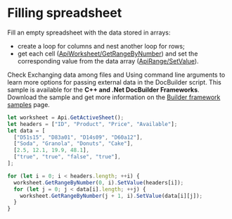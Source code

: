# Filling spreadsheet

Fill an empty spreadsheet with the data stored in arrays:

- create a loop for columns and nest another loop for rows;
- get each cell ([ApiWorksheet/GetRangeByNumber](/docs/office-api/usage-api/spreadsheet-api/ApiWorksheet/Methods/GetRangeByNumber.md)) and set the corresponding value from the data array ([ApiRange/SetValue](/docs/office-api/usage-api/spreadsheet-api/ApiRange/Methods/SetValue.md)).

Check Exchanging data among files and Using command line arguments to learn more options for passing external data in the DocBuilder script.
This sample is available for the **C++ and .Net DocBuilder Frameworks**.
Download the sample and get more information on the [Builder framework samples](/docs/document-builder/samples/samples.md) page.

```ts editor-xlsx
let worksheet = Api.GetActiveSheet();
let headers = ["ID", "Product", "Price", "Available"];
let data = [
  ["D51s15", "D83a01", "D14s09", "D60a12"],
  ["Soda", "Granola", "Donuts", "Cake"],
  [2.5, 12.1, 19.9, 48.1],
  ["true", "true", "false", "true"],
];

for (let i = 0; i < headers.length; ++i) {
  worksheet.GetRangeByNumber(0, i).SetValue(headers[i]);
  for (let j = 0; j < data[i].length; ++j) {
    worksheet.GetRangeByNumber(j + 1, i).SetValue(data[i][j]);
  }
}
```
